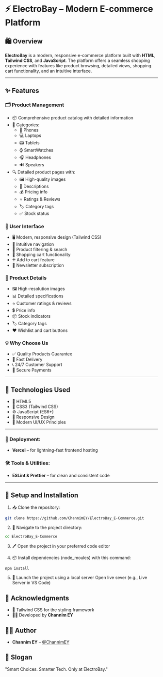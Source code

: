 ﻿# ⚡️ **ElectroBay** – Modern E-commerce Platform

## 🛍️ Overview
**ElectroBay** is a modern, responsive e-commerce platform built with **HTML**, **Tailwind CSS**, and **JavaScript**. The platform offers a seamless shopping experience with features like product browsing, detailed views, shopping cart functionality, and an intuitive interface.

---

## ✨ Features

### 🗂️ Product Management
- 📦 Comprehensive product catalog with detailed information
- 🧩 Categories:
  - 📱 Phones
  - 💻 Laptops
  - 📟 Tablets
  - ⌚ SmartWatches
  - 🎧 Headphones
  - 🔊 Speakers
- 🔍 Detailed product pages with:
  - 🖼️ High-quality images
  - 📝 Descriptions
  - 💰 Pricing info
  - ⭐ Ratings & Reviews
  - 🏷️ Category tags
  - ✅ Stock status

### 🎨 User Interface
- 🖥️ Modern, responsive design (Tailwind CSS)
- 🧭 Intuitive navigation
- 🔎 Product filtering & search
- 🛒 Shopping cart functionality
- ➕ Add to cart feature
- 📰 Newsletter subscription

### 📄 Product Details
- 🖼️ High-resolution images
- 📊 Detailed specifications
- ⭐ Customer ratings & reviews
- 💲 Price info
- 📦 Stock indicators
- 🏷️ Category tags
- ❤️ Wishlist and cart buttons

### 💡 Why Choose Us
- ✅ Quality Products Guarantee
- 🚚 Fast Delivery
- 📞 24/7 Customer Support
- 🔐 Secure Payments

---

## 🧰 Technologies Used
- 🧱 HTML5
- 🎨 CSS3 (Tailwind CSS)
- ⚙️ JavaScript (ES6+)
- 📱 Responsive Design
- 🧠 Modern UI/UX Principles

---

### 🚀 Deployment:
- **Vercel** – for lightning-fast frontend hosting

### 🛠 Tools & Utilities:
- **ESLint & Prettier** – for clean and consistent code

---

## 🧪 Setup and Installation


1. 📥  Clone the repository:
```bash
git clone https://github.com/ChannimEY/ElectroBay_E-Commerce.git
```

2. 📂 Navigate to the project directory:
```bash
cd ElectroBay_E-Commerce
```

3. 🖊️ Open the project in your preferred code editor

4. 📦 Install dependencies (node_moules) with this command:

```bash
npm install
```


5. 🚀 Launch the project using a local server Open live sever (e.g., Live Server in VS Code)


## 🙏 Acknowledgments
- 🎨 Tailwind CSS for the styling framework
- 👨‍💻 Developed by **Channim EY**

## 👨‍💻 Author

- **Channim EY** – [@ChannimEY](https://github.com/ChannimEY)


## 💬 Slogan
"Smart Choices. Smarter Tech. Only at ElectroBay."
